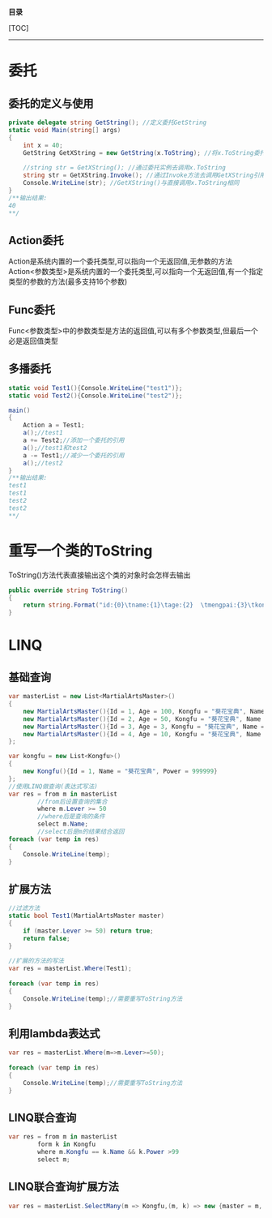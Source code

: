**目录**

[TOC]

---

# 委托

## 委托的定义与使用

```c#
private delegate string GetString(); //定义委托GetString
static void Main(string[] args)
{
    int x = 40;
    GetString GetXString = new GetString(x.ToString); //将x.ToString委托给GetXString
    
    //string str = GetXString(); //通过委托实例去调用x.ToString
    string str = GetXString.Invoke(); //通过Invoke方法去调用GetXString引用的x.ToString
    Console.WriteLine(str); //GetXString()与直接调用x.ToString相同
}
/**输出结果:
40
**/
```
## Action委托

Action是系统内置的一个委托类型,可以指向一个无返回值,无参数的方法  
Action<参数类型>是系统内置的一个委托类型,可以指向一个无返回值,有一个指定类型的参数的方法(最多支持16个参数)

## Func委托

Func<参数类型>中的参数类型是方法的返回值,可以有多个参数类型,但最后一个必是返回值类型

## 多播委托

```c#
static void Test1(){Console.WriteLine("test1")};
static void Test2(){Console.WriteLine("test2")};

main()
{
    Action a = Test1;
    a();//test1
    a += Test2;//添加一个委托的引用
    a();//test1和test2
    a -= Test1;//减少一个委托的引用
    a();//test2
}
/**输出结果:
test1
test1
test2
test2
**/
```

# 重写一个类的ToString

ToString()方法代表直接输出这个类的对象时会怎样去输出

```c#
public override string ToString()
{
	return string.Format("id:{0}\tname:{1}\tage:{2}  \tmengpai:{3}\tkongfu:{4}  \tlever:{5}", this.id, this.name, this.age, this.mengpai, this.kongfu, this.lever);
}
```

# LINQ

## 基础查询

```c#
var masterList = new List<MartialArtsMaster>()
{
	new MartialArtsMaster(){Id = 1, Age = 100, Kongfu = "葵花宝典", Name = "张三", Lever = 100, Mengpai = "厚大法考"},
	new MartialArtsMaster(){Id = 2, Age = 50, Kongfu = "葵花宝典", Name = "张加", Lever = 50, Mengpai = "厚大法考"},
	new MartialArtsMaster(){Id = 3, Age = 3, Kongfu = "葵花宝典", Name = "默认", Lever = 25, Mengpai = "厚大法考"},
	new MartialArtsMaster(){Id = 4, Age = 10, Kongfu = "葵花宝典", Name = "阿萨", Lever = 10, Mengpai = "厚大法考"}
};

var kongfu = new List<Kongfu>()
{
    new Kongfu(){Id = 1, Name = "葵花宝典", Power = 999999}
};
//使用LINQ做查询(表达式写法)
var res = from m in masterList
		//from后设置查询的集合
		where m.Lever >= 50
		//where后是查询的条件
		select m.Name;
		//select后是m的结果结合返回
foreach (var temp in res)
{
    Console.WriteLine(temp);
}
```

## 扩展方法

```c#
//过滤方法
static bool Test1(MartialArtsMaster master)
{
	if (master.Lever >= 50) return true;
	return false;
}
        
//扩展的方法的写法
var res = masterList.Where(Test1);
            
foreach (var temp in res)
{
    Console.WriteLine(temp);//需要重写ToString方法
}
```

## 利用lambda表达式

```c#
var res = masterList.Where(m=>m.Lever>=50);
            
foreach (var temp in res)
{
    Console.WriteLine(temp);//需要重写ToString方法
}
```

## LINQ联合查询

```c#
var res = from m in masterList
    	form k in Kongfu
		where m.Kongfu == k.Name && k.Power >99
		select m;
```

## LINQ联合查询扩展方法

```c#
var res = masterList.SelectMany(m => Kongfu,(m, k) => new {master = m, kongfu = k}).Where(x => x.master.Kongfu == x.Kongfu.Name && x.kongfu.Power > 99);
```

